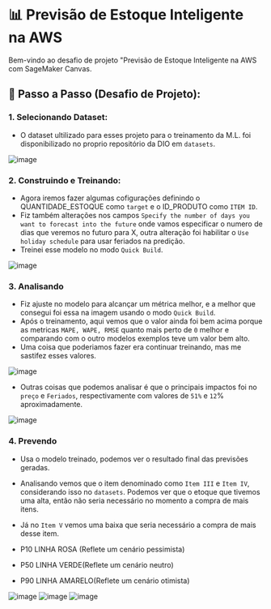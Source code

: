 # 📊 Previsão de Estoque Inteligente na AWS

Bem-vindo ao desafio de projeto "Previsão de Estoque Inteligente na AWS com SageMaker Canvas.

## 🚀 Passo a Passo (Desafio de Projeto):

### 1. Selecionando Dataset:

-   O dataset ultilizado para esses projeto para o treinamento da M.L. foi disponibilizado no proprio repositório da DIO em `datasets`.

![image](https://i.imgur.com/mLu0O3c.png)

### 2. Construindo e Treinando:

-  Agora iremos fazer algumas cofigurações definindo o QUANTIDADE_ESTOQUE como `target` e o ID_PRODUTO como `ITEM ID`.
-  Fiz também alterações nos campos `Specify the number of days you want to forecast into the future` onde vamos especificar o numero de dias que veremos no futuro para X, outra alteração foi habilitar o `Use holiday schedule` para usar feriados na predição.
-  Treinei esse modelo no modo `Quick Build`.

![image](https://i.imgur.com/UMm4bVK.png)

### 3. Analisando
-   Fiz ajuste no modelo para alcançar um métrica melhor, e a melhor que consegui foi essa na imagem usando o modo `Quick Build`.
-   Após o treinamento, aqui vemos que o valor ainda foi bem acima porque as metricas `MAPE, WAPE, RMSE` quanto mais perto de `0` melhor e comparando com o outro modelos exemplos teve um valor bem alto.
-   Uma coisa que poderiamos fazer era continuar treinando, mas me sastifez esses valores.

![image](https://i.imgur.com/nFTFk7l.png)

-   Outras coisas que podemos analisar é que o principais impactos foi no `preço` e `Feriados`, respectivamente com valores de `51%` e `12`% aproximadamente.

![image](https://i.imgur.com/vl0C9As.png)

### 4. Prevendo

-   Usa o modelo treinado, podemos ver o resultado final das previsões geradas.
-   Analisando vemos que o item denominado como `Item III` e `Item IV`, considerando isso no `datasets`. Podemos ver que o etoque que tivemos uma alta, então não seria necessário no momento a compra de mais itens.
-   Já no `Item V` vemos uma baixa que seria necessário a compra de mais desse item.

- P10 LINHA ROSA (Reflete um cenário pessimista)
- P50 LINHA VERDE(Reflete um cenário neutro)
- P90 LINHA AMARELO(Reflete um cenário otimista)

![image](https://i.imgur.com/UeuLDtx.png)
![image](https://i.imgur.com/jeVS9Ty.png)
![image](https://i.imgur.com/0NmCcbN.png)
